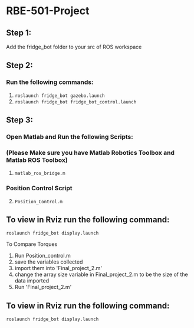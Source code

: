 # RBE-501-Project

## Step 1:

Add the fridge_bot folder to your src of ROS workspace

## Step 2:
### Run the following commands:
1. `roslaunch fridge_bot gazebo.launch`
2. `roslaunch fridge_bot fridge_bot_control.launch`

## Step 3:
### Open Matlab and Run the following Scripts:
### (Please Make sure you have Matlab Robotics Toolbox and Matlab ROS Toolbox)
1. `matlab_ros_bridge.m`
### Position Control Script
2. `Position_Control.m`
## To view in Rviz run the following command:

`roslaunch fridge_bot display.launch`

To Compare Torques
1. Run Position_control.m
2. save the variables collected
3. import them into 'Final_project_2.m'
4. change the array size variable in Final_project_2.m to be the size of the data imported
5. Run 'Final_project_2.m'

## To view in Rviz run the following command:

`roslaunch fridge_bot display.launch`
